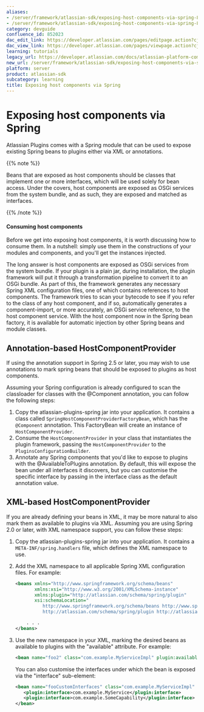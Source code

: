 ```yaml
---
aliases:
- /server/framework/atlassian-sdk/exposing-host-components-via-spring-852023.html
- /server/framework/atlassian-sdk/exposing-host-components-via-spring-852023.md
category: devguide
confluence_id: 852023
dac_edit_link: https://developer.atlassian.com/pages/editpage.action?cjm=wozere&pageId=852023
dac_view_link: https://developer.atlassian.com/pages/viewpage.action?cjm=wozere&pageId=852023
learning: tutorials
legacy_url: https://developer.atlassian.com/docs/atlassian-platform-common-components/plugin-framework/embedding-the-plugin-framework/exposing-host-components-via-spring
new_url: /server/framework/atlassian-sdk/exposing-host-components-via-spring
platform: server
product: atlassian-sdk
subcategory: learning
title: Exposing host components via Spring
---
```

# Exposing host components via Spring

Atlassian Plugins comes with a Spring module that can be used to expose existing Spring beans to plugins either via XML or annotations.

{{% note %}}

Beans that are exposed as host components should be classes that implement one or more interfaces, which will be used solely for bean access. Under the covers, host components are exposed as OSGi services from the system bundle, and as such, they are exposed and matched as interfaces.

{{% /note %}}

#### Consuming host components

Before we get into exposing host components, it is worth discussing how to consume them. In a nutshell: simply use them in the constructions of your modules and components, and you'll get the instances injected.

The long answer is host components are exposed as OSGi services from the system bundle. If your plugin is a plain jar, during installation, the plugin framework will put it through a transformation pipeline to convert it to an OSGi bundle. As part of this, the framework generates any necessary Spring XML configuration files, one of which contains references to host components. The framework tries to scan your bytecode to see if you refer to the class of any host component, and if so, automatically generates a component-import, or more accurately, an OSGi service reference, to the host component service. With the host component now in the Spring bean factory, it is available for automatic injection by other Spring beans and module classes.

## Annotation-based HostComponentProvider

If using the annotation support in Spring 2.5 or later, you may wish to use annotations to mark spring beans that should be exposed to plugins as host components.

Assuming your Spring configuration is already configured to scan the classloader for classes with the @Component annotation, you can follow the following steps:

1.  Copy the atlassian-plugins-spring jar into your application. It contains a class called `SpringHostComponentProviderFactoryBean`, which has the `@Component` annotation. This FactoryBean will create an instance of `HostComponentProvider`.
2.  Consume the `HostComponentProvider` in your class that instantiates the plugin framework, passing the `HostComponentProvider` to the `PluginsConfigurationBuilder`.
3.  Annotate any Spring components that you'd like to expose to plugins with the @AvailableToPlugins annotation. By default, this will expose the bean under all interfaces it discovers, but you can customise the specific interface by passing in the interface class as the default annotation value.

## XML-based HostComponentProvider

If you are already defining your beans in XML, it may be more natural to also mark them as available to plugins via XML. Assuming you are using Spring 2.0 or later, with XML namespace support, you can follow these steps:

1.  Copy the atlassian-plugins-spring jar into your application. It contains a `META-INF/spring.handlers` file, which defines the XML namespace to use.
2.  Add the XML namespace to all applicable Spring XML configuration files. For example:

    ``` xml
    <beans xmlns="http://www.springframework.org/schema/beans"
           xmlns:xsi="http://www.w3.org/2001/XMLSchema-instance"
           xmlns:plugin="http://atlassian.com/schema/spring/plugin"
           xsi:schemaLocation="
              http://www.springframework.org/schema/beans http://www.springframework.org/schema/beans/spring-beans-2.5.xsd
              http://atlassian.com/schema/spring/plugin http://atlassian.com/schema/spring/plugin.xsd">

        . . . 
    </beans>
    ```

3.  Use the new namespace in your XML, marking the desired beans as available to plugins with the "available" attribute. For example:

    ``` xml
    <bean name="foo2" class="com.example.MyServiceImpl" plugin:available="true"/> 
    ```

    You can also customise the interfaces under which the bean is exposed via the "interface" sub-element:

    ``` xml
    <bean name="fooCustomInterfaces" class="com.example.MyServiceImpl" plugin:available="true">
       <plugin:interface>com.example.MyService</plugin:interface>
       <plugin:interface>com.example.SomeCapability</plugin:interface>
    </bean>
    ```



























































































































































































































































